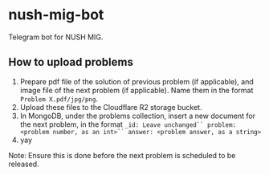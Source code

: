 # nush-mig-bot
Telegram bot for NUSH MIG.

## How to upload problems
1. Prepare pdf file of the solution of previous problem (if applicable), and image file of the next problem (if applicable). Name them in the format ```Problem X.pdf/jpg/png```.
2. Upload these files to the Cloudflare R2 storage bucket.
3. In MongoDB, under the problems collection, insert a new document for the next problem, in the format
   ```_id: Leave unchanged``
   problem: <problem number, as an int>``
   answer: <problem answer, as a string>```
4. yay

Note: Ensure this is done before the next problem is scheduled to be released.
